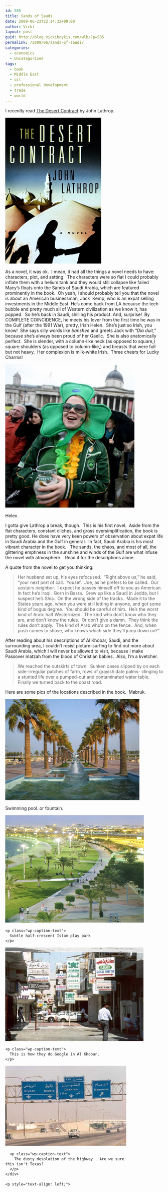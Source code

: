 ```yaml
---
id: 585
title: Sands of Saudi
date: 2009-06-23T22:14:32+00:00
author: Vicki
layout: post
guid: http://blog.vickiboykis.com/wlb/?p=585
permalink: /2009/06/sands-of-saudi/
categories:
  - economics
  - Uncategorized
tags:
  - book
  - Middle East
  - oil
  - professional development
  - trade
  - world
---
```

I recently read [The Desert Contract](http://www.usatoday.com/news/nation/2009-06-23-metro-crash-tuesday_N.htm) by John Lathrop.

[<img class="aligncenter size-full wp-image-586" title="us-big" src="https://raw.githubusercontent.com/veekaybee/wlb/gh-pages/assets/images/2009/06/us-big.jpg" alt="us-big" width="306" height="463" />](https://raw.githubusercontent.com/veekaybee/wlb/gh-pages/assets/images/2009/06/us-big.jpg)

As a novel, it was ok.  I mean, it had all the things a novel needs to have: characters, plot, and setting.  The characters were so flat I could probably inflate them with a helium tank and they would still collapse like failed Macy&#8217;s floats onto the Sands of Saudi Arabia, which are featured prominently in the book.  Oh yeah, I should probably tell you that the novel is about an American businessman, Jack  Kemp, who is an expat selling investments in the Middle East. He&#8217;s come back from LA because the tech bubble and pretty much all of Western civilization as we know it, has popped.  So he&#8217;s back in Saudi, shilling his product. And, surprise!  By COMPLETE COINCIDENCE, he meets his lover from the first time he was in the Gulf (after the 1991 War), pretty, Irish Helen.  She&#8217;s just so Irish, you know!  She says silly words like _banshee_ and greets Jack with &#8220;_Dia duit,_&#8221; because she&#8217;s always been proud of her Gaelic.  She is also anatomically perfect.  She is slender, with a column-like neck (as opposed to square,) square shoulders (as opposed to column-like,) and breasts that were full but not heavy.  Her complexion is milk-white Irish.  Three cheers for Lucky Charms!

<div id="attachment_595" style="width: 422px" class="wp-caption aligncenter">
  <a href="https://raw.githubusercontent.com/veekaybee/wlb/gh-pages/assets/images/2009/06/0128760150085.jpg"><img class="size-full wp-image-595" title="0128760150085" src="https://raw.githubusercontent.com/veekaybee/wlb/gh-pages/assets/images/2009/06/0128760150085.jpg" alt="Helen." width="412" height="455" /></a>
  
  <p class="wp-caption-text">
    Helen.
  </p>
</div>

I gotta give Lathrop a break, though.  This is his first novel.  Aside from the flat characters, constant cliches, and gross oversimplification, the book is pretty good. He does have very keen powers of observation about expat life in Saudi Arabia and the Gulf in general.  In fact, Saudi Arabia is his most vibrant character in the book.   The sands, the chaos, and most of all, the glittering emptiness in the sunshine and winds of the Gulf are what infuse the novel with atmosphere.   Read it for the descriptions alone.

A quote from the novel to get you thinking:

> Her husband sat up, his eyes refocused.  &#8220;Right above us,&#8221; he said, &#8220;your next port of call.  Yousef.  Joe, as he prefers to be called.  Our upstairs neighbor.  I expect he passes himself off to you as American.  In fact he&#8217;s Iraqi.  Born in Basra.  Grew up like a Saudi in Jedda, but I suspect he&#8217;s Shia.  On the wrong side of the tracks.  Made it to the States years ago, when you were still letting in anyone, and got some kind of bogus degree.  You should be careful of him.  He&#8217;s the worst kind of Arab: half Westernized.  The kind who don&#8217;t know who they are, and don&#8217;t know the rules.  Or don&#8217;t give a damn.  They think the rules don&#8217;t apply.  The kind of Arab who&#8217;s on the fence.  And, when push comes to shove, who knows which side they&#8217;ll jump down on?&#8221;

After reading about his descriptions of Al Khobar, Saudi, and the surrounding area, I couldn&#8217;t resist picture-surfing to find out more about Saudi Arabia, which I will never be allowed to visit, because I make Passover matzah from the blood of Christian babies.  Also, I&#8217;m a kvetcher.

> We reached the outskirts of town.  Sunken oases slipped by on each side-irregular patches of farm, rows of grayish date palms- clinging to a stunted life over a pumped-out and contaminated water table.  Finally we turned back to the coast road.

<p style="text-align: left;">
  Here are some pics of the locations described in the book.  Mabruk.
</p>

<div id="attachment_593" style="width: 438px" class="wp-caption aligncenter">
  <a href="https://raw.githubusercontent.com/veekaybee/wlb/gh-pages/assets/images/2009/06/khobar-corniche.jpg"><img class="size-full wp-image-593" title="khobar-corniche" src="https://raw.githubusercontent.com/veekaybee/wlb/gh-pages/assets/images/2009/06/khobar-corniche.jpg" alt="khobar-corniche" width="428" height="321" /></a>
  
  <p class="wp-caption-text">
    Swimming pool..or fountain.
  </p>
</div>

<p style="text-align: left;">
  <div id="attachment_594" style="width: 452px" class="wp-caption aligncenter">
    <a href="https://raw.githubusercontent.com/veekaybee/wlb/gh-pages/assets/images/2009/06/khobar6.gif"><img class="size-full wp-image-594" title="khobar6" src="https://raw.githubusercontent.com/veekaybee/wlb/gh-pages/assets/images/2009/06/khobar6.gif" alt="khobar6" width="442" height="341" /></a>
    
    <p class="wp-caption-text">
      Subtle half-crescent Islam play park
    </p>
  </div>
  
  <div id="attachment_598" style="width: 451px" class="wp-caption aligncenter">
    <a href="https://raw.githubusercontent.com/veekaybee/wlb/gh-pages/assets/images/2009/06/gold_alley-alkhobar4060207315.jpg"><img class="size-full wp-image-598" title="gold_alley-alkhobar4060207315" src="https://raw.githubusercontent.com/veekaybee/wlb/gh-pages/assets/images/2009/06/gold_alley-alkhobar4060207315.jpg" alt="gold_alley-alkhobar4060207315" width="441" height="297" /></a>
    
    <p class="wp-caption-text">
      This is how they do Google in Al Khobar.
    </p>
  </div>
  
  <p style="text-align: center;">
    <div id="attachment_597" style="width: 396px" class="wp-caption aligncenter">
      <a href="https://raw.githubusercontent.com/veekaybee/wlb/gh-pages/assets/images/2009/06/on_the_dhahran-al_khobar_highway.jpg"><img class="size-full wp-image-597" title="on_the_dhahran-al_khobar_highway" src="https://raw.githubusercontent.com/veekaybee/wlb/gh-pages/assets/images/2009/06/on_the_dhahran-al_khobar_highway.jpg" alt="The dusty desolation of the highway" width="386" height="254" /></a>
      
      <p class="wp-caption-text">
        The dusty desolation of the highway . Are we sure this isn't Texas?
      </p>
    </div>
    
    <p style="text-align: left;">